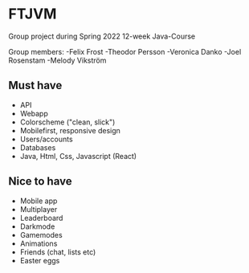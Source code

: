 # FTJVM
Group project during Spring 2022 12-week Java-Course

Group members:
-Felix Frost
-Theodor Persson
-Veronica Danko
-Joel Rosenstam
-Melody Vikström

## Must have
* API
* Webapp
* Colorscheme ("clean, slick")
* Mobilefirst, responsive design
* Users/accounts
* Databases
* Java, Html, Css, Javascript (React)

## Nice to have
* Mobile app
* Multiplayer
* Leaderboard
* Darkmode
* Gamemodes
* Animations
* Friends (chat, lists etc)
* Easter eggs
